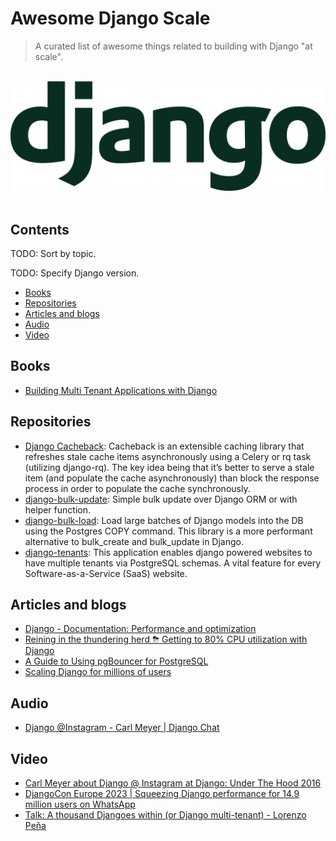 # Awesome Django Scale

> A curated list of awesome things related to building with Django "at scale".

<br>

<div align="center">
  <img alt="Django Logo." src="./assets/awesome-django-scale.png">
</div>

<br>

## Contents

TODO: Sort by topic.

TODO: Specify Django version.

- [Books](#books)
- [Repositories](#repositories)
- [Articles and blogs](#articles-and-blogs)
- [Audio](#audio)
- [Video](#video)

## Books

- [Building Multi Tenant Applications with Django](https://books.agiliq.com/projects/django-multi-tenant/en/latest/)

## Repositories

- [Django Cacheback](https://django-cacheback.readthedocs.io/en/latest/): Cacheback is an extensible caching library that refreshes stale cache items asynchronously using a Celery or rq task (utilizing django-rq). The key idea being that it’s better to serve a stale item (and populate the cache asynchronously) than block the response process in order to populate the cache synchronously.
- [django-bulk-update](https://pypi.org/project/django-bulk-update/): Simple bulk update over Django ORM or with helper function.
- [django-bulk-load](https://pypi.org/project/django-bulk-load/): Load large batches of Django models into the DB using the Postgres COPY command. This library is a more performant alternative to bulk_create and bulk_update in Django.
- [django-tenants](https://github.com/django-tenants/django-tenants): This application enables django powered websites to have multiple tenants via PostgreSQL schemas. A vital feature for every Software-as-a-Service (SaaS) website.

## Articles and blogs

- [Django - Documentation: Performance and optimization](https://docs.djangoproject.com/en/5.0/topics/performance/)
- [Reining in the thundering herd ⛈ Getting to 80% CPU utilization with Django](https://blog.clubhouse.com/reining-in-the-thundering-herd-with-django-and-gunicorn/)
- [A Guide to Using pgBouncer for PostgreSQL](https://severalnines.com/blog/guide-using-pgbouncer/)
- [Scaling Django for millions of users](https://medium.com/@cjgiridhar/scaling-django-for-millions-of-users-7658113e720)

## Audio

- [Django @Instagram - Carl Meyer | Django Chat](https://djangochat.com/episodes/django-instagram-carl-meyer/)

## Video

- [Carl Meyer about Django @ Instagram at Django: Under The Hood 2016](https://www.youtube.com/watch?v=lx5WQjXLlq8)
- [DjangoCon Europe 2023 | Squeezing Django performance for 14.9 million users on WhatsApp](https://www.youtube.com/watch?v=A_bkbAv9TQs)
- [Talk: A thousand Djangoes within (or Django multi-tenant) - Lorenzo Peña](https://www.youtube.com/watch?v=pmBDoC-d9yw)